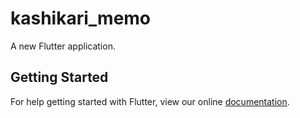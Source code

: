 # kashikari_memo

A new Flutter application.

## Getting Started

For help getting started with Flutter, view our online
[documentation](https://flutter.io/).
